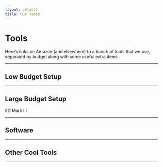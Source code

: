 ```yaml
---
layout: default
title: Our Tools
---
```


# Tools

Here's links on Amazon (and elsewhere) to a bunch of tools that we use, separated
by budget along with some useful extra items. 

***
## Low Budget Setup


***
## Large Budget Setup
<a type="amzn" asin="B007FGYZFI">5D Mark III</a>


***
## Software


***
## Other Cool Tools


***


